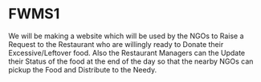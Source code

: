 # FWMS1
We will be making a website which will be used by the NGOs to Raise a Request to the Restaurant who are willingly ready to Donate their Excessive/Leftover food.              Also the Restaurant Managers can the Update their Status of the food at the end of the day so that the nearby NGOs can pickup the Food and Distribute to the Needy. 
